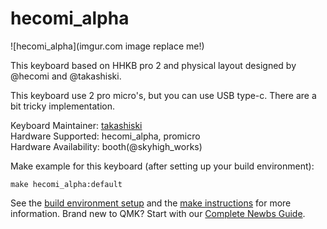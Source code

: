 # hecomi_alpha

![hecomi_alpha](imgur.com image replace me!)

This keyboard based on HHKB pro 2 and physical layout designed by @hecomi and @takashiski.

This keyboard use 2 pro micro's, but you can use USB type-c. There are a bit tricky implementation.

Keyboard Maintainer: [takashiski](https://github.com/takashiski)  
Hardware Supported: hecomi_alpha, promicro  
Hardware Availability: booth(@skyhigh_works)

Make example for this keyboard (after setting up your build environment):

    make hecomi_alpha:default

See the [build environment setup](https://docs.qmk.fm/#/getting_started_build_tools) and the [make instructions](https://docs.qmk.fm/#/getting_started_make_guide) for more information. Brand new to QMK? Start with our [Complete Newbs Guide](https://docs.qmk.fm/#/newbs).
